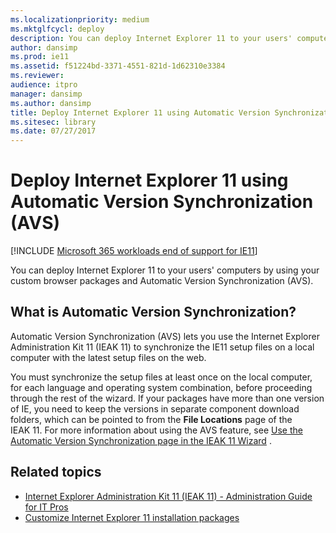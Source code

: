 ```yaml
---
ms.localizationpriority: medium
ms.mktglfcycl: deploy
description: You can deploy Internet Explorer 11 to your users' computers by using your custom browser packages and Automatic Version Synchronization (AVS).
author: dansimp
ms.prod: ie11
ms.assetid: f51224bd-3371-4551-821d-1d62310e3384
ms.reviewer: 
audience: itpro
manager: dansimp
ms.author: dansimp
title: Deploy Internet Explorer 11 using Automatic Version Synchronization (AVS) (Internet Explorer 11 for IT Pros)
ms.sitesec: library
ms.date: 07/27/2017
---
```


# Deploy Internet Explorer 11 using Automatic Version Synchronization (AVS)

[!INCLUDE [Microsoft 365 workloads end of support for IE11](../includes/microsoft-365-ie-end-of-support.md)]

You can deploy Internet Explorer 11 to your users' computers by using your custom browser packages and Automatic Version Synchronization (AVS).

## What is Automatic Version Synchronization?
Automatic Version Synchronization (AVS) lets you use the Internet Explorer Administration Kit 11 (IEAK 11) to synchronize the IE11 setup files on a local computer with the latest setup files on the web.

You must synchronize the setup files at least once on the local computer, for each language and operating system combination, before proceeding through the rest of the wizard. If your packages have more than one version of IE, you need to keep the versions in separate component download folders, which can be pointed to from the **File Locations** page of the IEAK 11. For more information about using the AVS feature, see [Use the Automatic Version Synchronization page in the IEAK 11 Wizard](../ie11-ieak/auto-version-sync-ieak11-wizard.md)
.

## Related topics
- [Internet Explorer Administration Kit 11 (IEAK 11) - Administration Guide for IT Pros](../ie11-ieak/index.md)
- [Customize Internet Explorer 11 installation packages](customize-ie11-install-packages.md)


 

 



